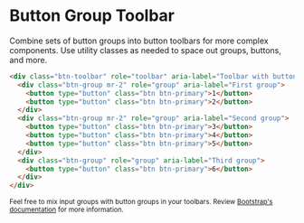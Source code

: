 # Button Group Toolbar

Combine sets of button groups into button toolbars for more complex components. Use utility classes as needed to space out groups, buttons, and more.

<!-- STORY -->

```html
<div class="btn-toolbar" role="toolbar" aria-label="Toolbar with button groups">
  <div class="btn-group mr-2" role="group" aria-label="First group">
    <button type="button" class="btn btn-primary">1</button>
    <button type="button" class="btn btn-primary">2</button>
  </div>
  <div class="btn-group mr-2" role="group" aria-label="Second group">
    <button type="button" class="btn btn-primary">3</button>
    <button type="button" class="btn btn-primary">4</button>
    <button type="button" class="btn btn-primary">5</button>
  </div>
  <div class="btn-group" role="group" aria-label="Third group">
    <button type="button" class="btn btn-primary">6</button>
  </div>
</div>
```

<small>Feel free to mix input groups with button groups in your toolbars. Review [Bootstrap's documentation][0] for more information.</small>

[0]: https://getbootstrap.com/docs/4.0/components/button-group/#button-toolbar